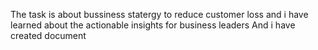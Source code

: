 The task is about bussiness statergy to reduce customer loss and i have learned about the actionable insights for business leaders And i have created document
